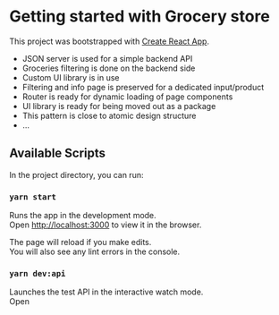 # Getting started with Grocery store

This project was bootstrapped with [Create React App](https://github.com/facebook/create-react-app).

- JSON server is used for a simple backend API
- Groceries filtering is done on the backend side
- Custom UI library is in use
- Filtering and info page is preserved for a dedicated input/product
- Router is ready for dynamic loading of page components
- UI library is ready for being moved out as a package
- This pattern is close to atomic design structure
- ...

## Available Scripts

In the project directory, you can run:

### `yarn start`

Runs the app in the development mode.\
Open [http://localhost:3000](http://localhost:3000) to view it in the browser.

The page will reload if you make edits.\
You will also see any lint errors in the console.

### `yarn dev:api`

Launches the test API in the interactive watch mode.\
Open
